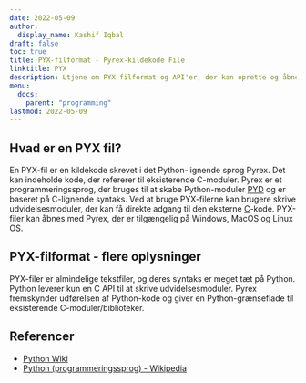 ```yaml
---
date: 2022-05-09
author:
  display_name: Kashif Iqbal
draft: false
toc: true
title: PYX-filformat - Pyrex-kildekode File
linktitle: PYX
description: Ltjene om PYX filformat og API'er, der kan oprette og åbne PYX fils.
menu:
  docs:
    parent: "programming"
lastmod: 2022-05-09
---
```


## Hvad er en PYX fil?

En PYX-fil er en kildekode skrevet i det Python-lignende sprog Pyrex. Det kan indeholde kode, der refererer til eksisterende C-moduler. Pyrex er et programmeringssprog, der bruges til at skabe Python-moduler [PYD](/programming/pyd/) og er baseret på C-lignende syntaks. Ved at bruge PYX-filerne kan brugere skrive udvidelsesmoduler, der kan få direkte adgang til den eksterne [C](/programming/c/)-kode.
PYX-filer kan åbnes med Pyrex, der er tilgængelig på Windows, MacOS og Linux OS.

## PYX-filformat - flere oplysninger

PYX-filer er almindelige tekstfiler, og deres syntaks er meget tæt på Python. Python leverer kun en C API til at skrive udvidelsesmoduler. Pyrex fremskynder udførelsen af Python-kode og giver en Python-grænseflade til eksisterende C-moduler/biblioteker.

## Referencer

 * [Python Wiki](https://wiki.python.org/moin/Pyrex)
 * [Python (programmeringssprog) - Wikipedia](https://en.wikipedia.org/wiki/Python_(programming_language))

